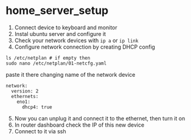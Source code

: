 # home_server_setup

1. Connect device to keyboard and monitor
2. Instal ubuntu server and configure it
3. Check your network devices with `ip a` or `ip link`
4. Configure network connection by creating DHCP config

```
ls /etc/netplan # if empty then
sudo nano /etc/netplan/01-netcfg.yaml
```

paste it there changing name of the network device
```
network:
  version: 2
  ethernets:
    eno1:
      dhcp4: true
```
5. Now you can unplug it and connect it to the ethernet, then turn it on
6. In router dashboard check the IP of this new device
7. Connect to it via ssh










